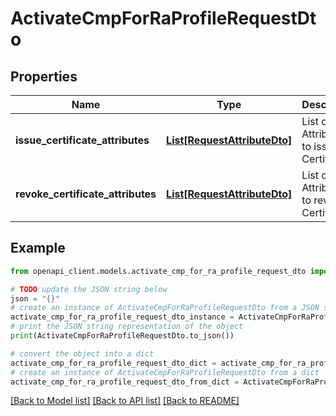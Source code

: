 # ActivateCmpForRaProfileRequestDto


## Properties

Name | Type | Description | Notes
------------ | ------------- | ------------- | -------------
**issue_certificate_attributes** | [**List[RequestAttributeDto]**](RequestAttributeDto.md) | List of Attributes to issue Certificate | 
**revoke_certificate_attributes** | [**List[RequestAttributeDto]**](RequestAttributeDto.md) | List of Attributes to revoke Certificate | 

## Example

```python
from openapi_client.models.activate_cmp_for_ra_profile_request_dto import ActivateCmpForRaProfileRequestDto

# TODO update the JSON string below
json = "{}"
# create an instance of ActivateCmpForRaProfileRequestDto from a JSON string
activate_cmp_for_ra_profile_request_dto_instance = ActivateCmpForRaProfileRequestDto.from_json(json)
# print the JSON string representation of the object
print(ActivateCmpForRaProfileRequestDto.to_json())

# convert the object into a dict
activate_cmp_for_ra_profile_request_dto_dict = activate_cmp_for_ra_profile_request_dto_instance.to_dict()
# create an instance of ActivateCmpForRaProfileRequestDto from a dict
activate_cmp_for_ra_profile_request_dto_from_dict = ActivateCmpForRaProfileRequestDto.from_dict(activate_cmp_for_ra_profile_request_dto_dict)
```
[[Back to Model list]](../README.md#documentation-for-models) [[Back to API list]](../README.md#documentation-for-api-endpoints) [[Back to README]](../README.md)


